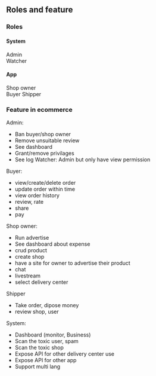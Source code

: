 ## Roles and feature


### Roles
#### System
Admin \
Watcher
#### App
Shop owner \
Buyer
Shipper


### Feature in ecommerce
Admin:
 - Ban buyer/shop owner
 - Remove unsuitable review
 - See dashboard
 - Grant/remove privilages
 - See log
Watcher: Admin but only have view permission

Buyer:
 - view/create/delete order
 - update order within time
 - view order history
 - review, rate
 - share
 - pay

Shop owner:
 - Run advertise
 - See dashboard about expense
 - crud product
 - create shop
 - have a site for owner to advertise their product
 - chat
 - livestream
 - select delivery center

Shipper
 - Take order, dipose money
 - review shop, user

System:
 - Dashboard (monitor, Business)
 - Scan the toxic user, spam
 - Scan the toxic shop
 - Expose API for other delivery center use
 - Expose API for other app
 - Support multi lang